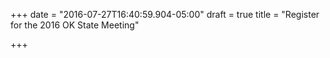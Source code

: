 +++
date = "2016-07-27T16:40:59.904-05:00"
draft = true
title = "Register for the 2016 OK State Meeting"

+++
